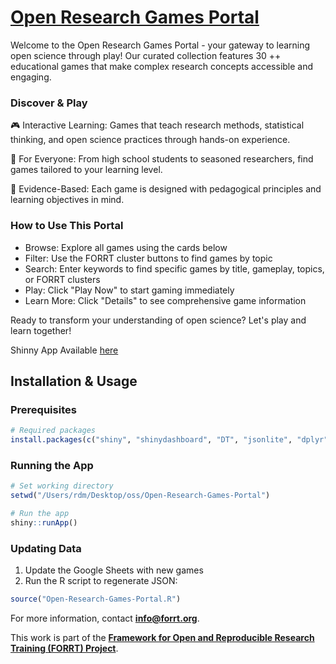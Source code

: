# [Open Research Games Portal](https://forrtapps.shinyapps.io/open-research-games-portal/)

Welcome to the Open Research Games Portal - your gateway to learning open science through play! Our curated collection features 30 ++  educational games that make complex research concepts accessible and engaging.

### Discover & Play

🎮 Interactive Learning: Games that teach research methods, statistical thinking, and open science practices through hands-on experience.

🎯 For Everyone: From high school students to seasoned researchers, find games tailored to your learning level.

🔬 Evidence-Based: Each game is designed with pedagogical principles and learning objectives in mind.

### How to Use This Portal

- Browse: Explore all games using the cards below
- Filter: Use the FORRT cluster buttons to find games by topic
- Search: Enter keywords to find specific games by title, gameplay, topics, or FORRT clusters
- Play: Click "Play Now" to start gaming immediately
- Learn More: Click "Details" to see comprehensive game information

Ready to transform your understanding of open science? Let's play and learn together!

Shinny App Available [here](https://forrtapps.shinyapps.io/open-research-games-portal/)

## Installation & Usage

### Prerequisites
```r
# Required packages
install.packages(c("shiny", "shinydashboard", "DT", "jsonlite", "dplyr"))

```

### Running the App
```r
# Set working directory
setwd("/Users/rdm/Desktop/oss/Open-Research-Games-Portal")

# Run the app
shiny::runApp()
```

### Updating Data
1. Update the Google Sheets with new games
2. Run the R script to regenerate JSON:
```r
source("Open-Research-Games-Portal.R")
```
For more information, contact **[info@forrt.org](mailto:info@forrt.org)**.  

This work is part of the **[Framework for Open and Reproducible Research Training (FORRT) Project](https://forrt.org)**.
